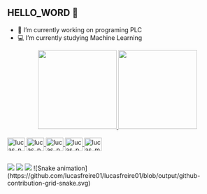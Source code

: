 ## HELLO_WORD 👋

- 🔨 I’m currently working on programing PLC
- 💻 I’m currently studying Machine Learning

<div align="center">
  <a href="https://github.com/lucasfreire01">
  <img height="180em" src="https://github-readme-stats.vercel.app/api?username=lucasfreire01&show_icons=true&theme=dark&include_all_commits=true&count_private=true"/>
  <img height="180em" src="https://github-readme-stats.vercel.app/api/top-langs/?username=lucasfreire01&layout=compact&langs_count=7&theme=dark"/>
</div>
  
</div>
<div style="display: inline_block"><br>
  <img align="center" alt="lucas_numpy" height="30" width="40" 
            <img src="https://cdn.jsdelivr.net/gh/devicons/devicon/icons/numpy/numpy-original.svg" />
  <img align="center" alt="lucas_pycharm" height="30" width="40" 
            <img src="https://cdn.jsdelivr.net/gh/devicons/devicon/icons/pycharm/pycharm-plain.svg" />        
  <img align="center" alt="lucas_python" height="30" width="40" 
            <img src="https://cdn.jsdelivr.net/gh/devicons/devicon/icons/python/python-original.svg" />
  <img align="center" alt="lucas_pandas" height="30" width="40" 
            <img src="https://cdn.jsdelivr.net/gh/devicons/devicon/icons/pandas/pandas-original.svg" />
  <img align="center" alt="lucas_mysql" height="30" width="40" 
            <img src="https://cdn.jsdelivr.net/gh/devicons/devicon/icons/mysql/mysql-plain.svg" />
</div>
 
 ##
 
 <div> 
  <a href="https://instagram.com/lucas.f.real" target="_blank"><img src="https://img.shields.io/badge/-Instagram-%23E4405F?style=for-the-badge&logo=instagram&logoColor=white" target="_blank"></a> 
  <a href = "mailto:ls882674@gmail.com"><img src="https://img.shields.io/badge/-Gmail-%23333?style=for-the-badge&logo=gmail&logoColor=white" target="_blank"></a>
  <a href="https://www.linkedin.com/in/Lucas Soares" target="_blank"><img src="https://img.shields.io/badge/-LinkedIn-%230077B5?style=for-the-badge&logo=linkedin&logoColor=white" target="_blank"></a> 
  ![Snake animation](https://github.com/lucasfreire01/lucasfreire01/blob/output/github-contribution-grid-snake.svg)
</div>
